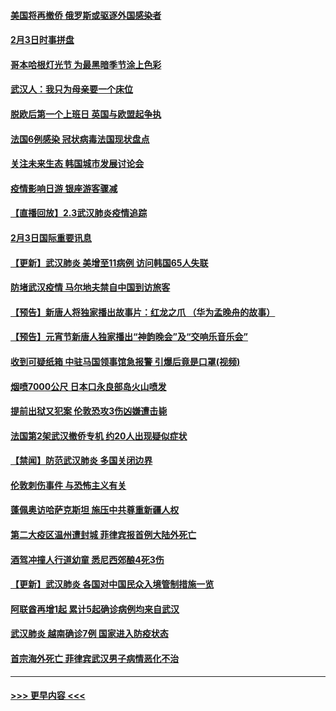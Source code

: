 #### [美国将再撤侨 俄罗斯或驱逐外国感染者](../pages/prog202/a102768247.md?t=02041033) 
#### [2月3日时事拼盘](../pages/prog202/a102768402.md?t=02041033) 
#### [哥本哈根灯光节 为最黑暗季节涂上色彩](../pages/prog202/a102768369.md?t=02041033) 
#### [武汉人：我只为母亲要一个床位](../pages/prog202/a102768250.md?t=02041033) 
#### [脱欧后第一个上班日 英国与欧盟起争执](../pages/prog202/a102768252.md?t=02041033) 
#### [法国6例感染 冠状病毒法国现状盘点](../pages/prog202/a102768157.md?t=02041033) 
#### [关注未来生态 韩国城市发展讨论会](../pages/prog202/a102768153.md?t=02041033) 
#### [疫情影响日游 银座游客骤减](../pages/prog202/a102768160.md?t=02041033) 
#### [【直播回放】2.3武汉肺炎疫情追踪](../pages/prog202/a102768128.md?t=02041033) 
#### [2月3日国际重要讯息](../pages/prog202/a102767896.md?t=02041033) 
#### [【更新】武汉肺炎 美增至11病例 访问韩国65人失联](../pages/prog202/a102758911.md?t=02041033) 
#### [防堵武汉疫情 马尔地夫禁自中国到访旅客](../pages/prog202/a102767847.md?t=02041033) 
#### [【预告】新唐人将独家播出故事片：红龙之爪 （华为孟晚舟的故事）](../pages/prog202/a102767728.md?t=02041033) 
#### [【预告】元宵节新唐人独家播出“神韵晚会”及“交响乐音乐会”](../pages/prog202/a102767674.md?t=02041033) 
#### [收到可疑纸箱 中驻马国领事馆急报警 引爆后竟是口罩(视频)](../pages/prog202/a102767695.md?t=02041033) 
#### [烟喷7000公尺 日本口永良部岛火山喷发](../pages/prog202/a102767687.md?t=02041033) 
#### [提前出狱又犯案 伦敦恐攻3伤凶嫌遭击毙](../pages/prog202/a102767635.md?t=02041033) 
#### [法国第2架武汉撤侨专机 约20人出现疑似症状](../pages/prog202/a102767617.md?t=02041033) 
#### [【禁闻】防范武汉肺炎  多国关闭边界](../pages/prog202/a102767542.md?t=02041033) 
#### [伦敦刺伤事件 与恐怖主义有关](../pages/prog202/a102767509.md?t=02041033) 
#### [蓬佩奥访哈萨克斯坦 施压中共尊重新疆人权](../pages/prog202/a102767395.md?t=02041033) 
#### [第二大疫区温州遭封城 菲律宾报首例大陆外死亡](../pages/prog202/a102767388.md?t=02041033) 
#### [酒驾冲撞人行道幼童 悉尼西郊酿4死3伤](../pages/prog202/a102767238.md?t=02041033) 
#### [【更新】武汉肺炎 各国对中国民众入境管制措施一览](../pages/prog202/a102767170.md?t=02041033) 
#### [阿联酋再增1起 累计5起确诊病例均来自武汉](../pages/prog202/a102767207.md?t=02041033) 
#### [武汉肺炎 越南确诊7例 国家进入防疫状态](../pages/prog202/a102767186.md?t=02041033) 
#### [首宗海外死亡 菲律宾武汉男子病情恶化不治](../pages/prog202/a102767150.md?t=02041033) 

----
#### [ >>> 更早内容 <<< ](../indexes/prog202-earlier.md)
